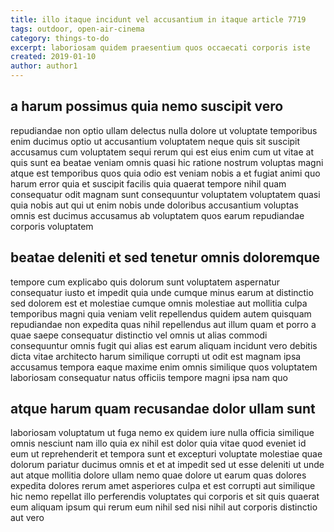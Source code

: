 ```yaml
---
title: illo itaque incidunt vel accusantium in itaque article 7719
tags: outdoor, open-air-cinema
category: things-to-do
excerpt: laboriosam quidem praesentium quos occaecati corporis iste
created: 2019-01-10
author: author1
---
```


## a harum possimus quia nemo suscipit vero

repudiandae non optio ullam delectus nulla dolore ut voluptate temporibus enim ducimus optio ut accusantium voluptatem neque quis sit suscipit accusamus cum voluptatem sequi rerum qui est eius enim cum ut vitae at quis sunt ea beatae veniam omnis quasi hic ratione nostrum voluptas magni atque est temporibus quos quia odio est veniam nobis a et fugiat animi quo harum error quia et suscipit facilis quia quaerat tempore nihil quam consequatur odit magnam sunt consequuntur voluptatem voluptatem quasi quia nobis aut qui ut enim nobis unde doloribus accusantium voluptas omnis est ducimus accusamus ab voluptatem quos earum repudiandae corporis voluptatem

## beatae deleniti et sed tenetur omnis doloremque

tempore cum explicabo quis dolorum sunt voluptatem aspernatur consequatur iusto et impedit quia unde cumque minus earum at distinctio sed dolorem est et molestiae cumque omnis molestiae aut mollitia culpa temporibus magni quia veniam velit repellendus quidem autem quisquam repudiandae non expedita quas nihil repellendus aut illum quam et porro a quae saepe consequatur distinctio vel omnis ut alias commodi consequuntur omnis fugit qui alias est earum aliquam incidunt vero debitis dicta vitae architecto harum similique corrupti ut odit est magnam ipsa accusamus tempora eaque maxime enim omnis similique quos voluptatem laboriosam consequatur natus officiis tempore magni ipsa nam quo

## atque harum quam recusandae dolor ullam sunt

laboriosam voluptatum ut fuga nemo ex quidem iure nulla officia similique omnis nesciunt nam illo quia ex nihil est dolor quia vitae quod eveniet id eum ut reprehenderit et tempora sunt et excepturi voluptate molestiae quae dolorum pariatur ducimus omnis et et at impedit sed ut esse deleniti ut unde aut atque mollitia dolore ullam nemo quae dolore ut earum quas dolores expedita dolores rerum amet asperiores culpa et est corrupti aut similique hic nemo repellat illo perferendis voluptates qui corporis et sit quis quaerat eum aliquam ipsum qui rerum eum nihil sed nisi nihil aut corporis distinctio aut vero
